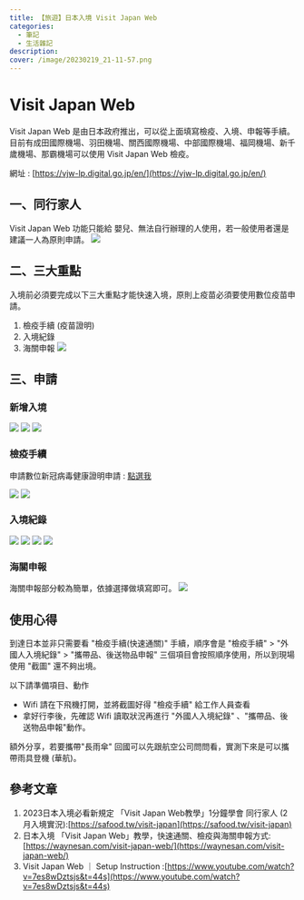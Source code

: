 ```yaml
---
title: 【旅遊】日本入境 Visit Japan Web 
categories: 
  - 筆記 
  - 生活雜記
description:
cover: /image/20230219_21-11-57.png
---
```


# Visit Japan Web
Visit Japan Web 是由日本政府推出，可以從上面填寫檢疫、入境、申報等手續。目前有成田國際機場、羽田機場、關西國際機場、中部國際機場、福岡機場、新千歲機場、那霸機場可以使用 Visit Japan Web 檢疫。

網址 : [https://vjw-lp.digital.go.jp/en/](https://vjw-lp.digital.go.jp/en/)

## 一、同行家人
Visit Japan Web 功能只能給 嬰兒、無法自行辦理的人使用，若一般使用者還是建議一人為原則申請。
![](/image/20230219_22-33-53.png)

## 二、三大重點
入境前必須要完成以下三大重點才能快速入境，原則上疫苗必須要使用數位疫苗申請。
1. 檢疫手續 (疫苗證明)
2. 入境紀錄 
3. 海關申報 
![](/image/20230219_21-17-38.png)

## 三、申請
### 新增入境
![](/image/20230219_22-10-28.png)
![](/image/20230219_22-11-47.png)
![](/image/20230219_22-13-53.png)

### 檢疫手續
申請數位新冠病毒健康證明申請 : [點選我](https://dvc.mohw.gov.tw/vapa/apply/SelectLoginWay.init.ctr;jsessionid=5EE5960A8186972FE4BD8193CBBA19DE)

![](/image/20230219_21-31-01.png)
![](/image/20230219_21-32-09.png)

###  入境紀錄
![](/image/20230219_22-19-23.png)
![](/image/20230219_22-20-06.png)
![](/image/20230219_22-35-42.png)
![](/image/20230219_22-21-31.png)


### 海關申報
海關申報部分較為簡單，依據選擇做填寫即可。
![](/image/20230219_22-37-47.png)


## 使用心得
到達日本並非只需要看 "檢疫手續(快速通關)" 手續，順序會是 "檢疫手續" > "外國人入境紀錄" > "攜帶品、後送物品申報" 三個項目會按照順序使用，所以到現場使用 "截圖" 還不夠出境。

以下請準備項目、動作
- Wifi 請在下飛機打開，並將截圖好得 "檢疫手續" 給工作人員查看
- 拿好行李後，先確認 Wifi 讀取狀況再進行 "外國人入境紀錄" 、"攜帶品、後送物品申報"動作。

額外分享，若要攜帶"長雨傘" 回國可以先跟航空公司問問看，實測下來是可以攜帶雨具登機 (華航)。

## 參考文章
1. 2023日本入境必看新規定 「Visit Japan Web教學」1分鐘學會 同行家人 (2月入境實況):[https://safood.tw/visit-japan](https://safood.tw/visit-japan)
2. 日本入境 「Visit Japan Web」教學，快速通關、檢疫與海關申報方式: [https://waynesan.com/visit-japan-web/](https://waynesan.com/visit-japan-web/)
3. Visit Japan Web ｜ Setup Instruction
:[https://www.youtube.com/watch?v=7es8wDztsjs&t=44s](https://www.youtube.com/watch?v=7es8wDztsjs&t=44s)